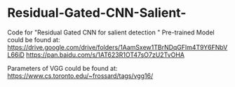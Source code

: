 # Residual-Gated-CNN-Salient-
Code for "Residual Gated CNN for salient detection "
Pre-trained Model could be found at:
https://drive.google.com/drive/folders/1AamSxew1TBrNDqGFlm4T9Y6FNbVL66iD
https://pan.baidu.com/s/1AT623R1OT47sO7zU2TvOHA

Parameters of VGG could be found at: 
https://www.cs.toronto.edu/~frossard/tags/vgg16/

